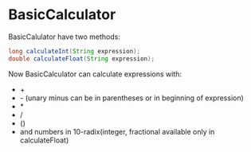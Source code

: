 # BasicCalculator
BasicCalulator have two methods:
```Java
long calculateInt(String expression);
double calculateFloat(String expression);
```

Now BasicCalculator can calculate expressions with:

* \+
* \- (unary minus can be in parentheses or in beginning of expression)
* \*
* /
* ()
* and numbers in 10-radix(integer, fractional available only in calculateFloat)
